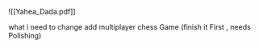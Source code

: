 ![[Yahea_Dada.pdf]]


what i need to change 
add multiplayer chess Game (finish it First , needs Polishing)
